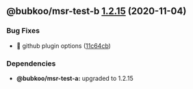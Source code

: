 ## @bubkoo/msr-test-b [1.2.15](https://github.com/bubkoo/monorepo-semantic-release/compare/@bubkoo/msr-test-b@1.2.14...@bubkoo/msr-test-b@1.2.15) (2020-11-04)


### Bug Fixes

* 🐛 github plugin options ([11c64cb](https://github.com/bubkoo/monorepo-semantic-release/commit/11c64cbc2437f69df7a8605cc4c6dc592c095ae2))





### Dependencies

* **@bubkoo/msr-test-a:** upgraded to 1.2.15
